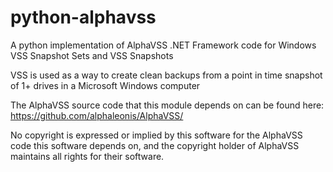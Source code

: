 # python-alphavss
A python implementation of AlphaVSS .NET Framework code for Windows VSS Snapshot Sets and VSS Snapshots

VSS is used as a way to create clean backups from a point in time snapshot of 1+ drives in a Microsoft Windows computer

The AlphaVSS source code that this module depends on can be found here:  https://github.com/alphaleonis/AlphaVSS/

No copyright is expressed or implied by this software for the AlphaVSS code this software depends on, and the copyright holder
of AlphaVSS maintains all rights for their software.